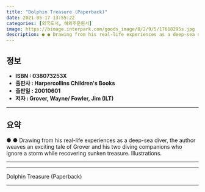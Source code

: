 ```yaml
---
title: "Dolphin Treasure (Paperback)"
date: 2021-05-17 13:55:22
categories: [외국도서, 해외주문원서]
image: https://bimage.interpark.com/goods_image/8/2/9/5/17618295s.jpg
description: ● ● Drawing from his real-life experiences as a deep-sea diver, the author weaves an exciting tale of Grover and his two diving companions who ignore a storm
---
```


## **정보**

- **ISBN : 038073253X**
- **출판사 : Harpercollins Children's Books**
- **출판일 : 20010601**
- **저자 : Grover, Wayne/ Fowler, Jim (ILT)**

------



## **요약**

●  ●  Drawing from his real-life experiences as a deep-sea diver, the author weaves an exciting tale of Grover and his two diving companions who ignore a storm while recovering sunken treasure. Illustrations. 

------



------


Dolphin Treasure (Paperback) 

------


